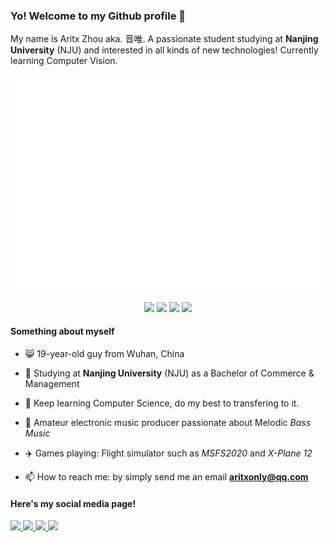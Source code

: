 ### Yo! Welcome to my Github profile 👋

My name is Aritx Zhou aka. 音唯. A passionate student studying at **Nanjing University** (NJU) and interested in all kinds of new technologies! Currently learning Computer Vision.

<!--<img width="800" src="https://github-readme-activity-graph.vercel.app/graph?username=AritxOnly&theme=github-compact&hide_border=true&area=true" />-->

<p align="center">
  <a href="https://github.com/AritxOnly">
    <img src="/github-metrics.svg">
  </a>
</p>

<!-- ![Metrics](/github-metrics.svg) -->

<!-- [![My Skills](https://skillicons.dev/icons?i=c,cpp,python,pytorch,rust,kotlin,html,js,qt)](https://skillicons.dev) -->
<p align="center">
  <img src="https://skillicons.dev/icons?i=c,cpp,python&theme=light" />
  <img src="https://skillicons.dev/icons?i=pytorch,rust,html,js,kotlin" />
  <img src="https://skillicons.dev/icons?i=qt&theme=light" />
  <img src="https://skillicons.dev/icons?i=ableton" />
</p>

#### Something about myself

- 😸 19-year-old guy from Wuhan, China

- 📖 Studying at **Nanjing University** (NJU) as a Bachelor of Commerce & Management

- 💪 Keep learning Computer Science, do my best to transfering to it.

- 🎹 Amateur electronic music producer passionate about Melodic *Bass Music*

- ✈️ Games playing: Flight simulator such as *MSFS2020* and *X-Plane 12*

- 📫 How to reach me: by simply send me an email **aritxonly@qq.com**

#### Here's my social media page!

<p>
  <a href="https://space.bilibili.com/283375530">
    <img src="https://img.shields.io/badge/-Bilibili-%2300A1D6?style=flat&logo=bilibili&logoColor=%23FFFFFF&label=%20&labelColor=%23000000&color=%2300A1D6&link=https%3A%2F%2Fspace.bilibili.com%2F283375530" />
  </a>
  <a href="https://music.163.com/#/artist?id=34279798">
    <img src="https://img.shields.io/badge/-Netease%20Cloudmusic-%23D43C33?style=flat&logo=neteasecloudmusic&logoColor=%23FFFFFF&label=%20&labelColor=%23000000&color=%23D43C33&link=https%3A%2F%2Fmusic.163.com%2F%23%2Fartist%3Fid%3D34279798" />
  </a>
  <a href="https://www.instagram.com/aritxonly_music">
    <img src="https://img.shields.io/badge/-Instagram-%23FF0069?style=flat&logo=instagram&logoColor=%23FFFFFF&label=%20&labelColor=%23000000&color=%23FF0069&link=https%3A%2F%2Fwww.instagram.com%2Faritxonly_music" />
  </a>
  <a href="https://soundcloud.com/aritx-zhou">
    <img src="https://img.shields.io/badge/-Soundcloud-%23FF5500?style=flat&logo=soundcloud&logoColor=%23FFFFFF&label=%20&labelColor=%23000000&color=%23FF5500&link=https%3A%2F%2Fsoundcloud.com%2Faritx-zhou" />
  </a>
</p>

<!--
![Bilibili](https://img.shields.io/badge/-Bilibili-%2300A1D6?style=flat&logo=bilibili&logoColor=%23FFFFFF&label=%20&labelColor=%23000000&color=%2300A1D6&link=https%3A%2F%2Fspace.bilibili.com%2F283375530)
![Netease Cloudmusic](https://img.shields.io/badge/-Netease%20Cloudmusic-%23D43C33?style=flat&logo=neteasecloudmusic&logoColor=%23FFFFFF&label=%20&labelColor=%23000000&color=%23D43C33&link=https%3A%2F%2Fmusic.163.com%2F%23%2Fartist%3Fid%3D34279798)
![Instagram](https://img.shields.io/badge/-Instagram-%23FF0069?style=flat&logo=instagram&logoColor=%23FFFFFF&label=%20&labelColor=%23000000&color=%23FF0069&link=https%3A%2F%2Fwww.instagram.com%2Faritxonly_music)
![Soundcloud](https://img.shields.io/badge/-Soundcloud-%23FF5500?style=flat&logo=soundcloud&logoColor=%23FFFFFF&label=%20&labelColor=%23000000&color=%23FF5500&link=https%3A%2F%2Fsoundcloud.com%2Faritx-zhou)
-->

<!--
**AritxOnly/AritxOnly** is a ✨ _special_ ✨ repository because its `README.md` (this file) appears on your GitHub profile.

Here are some ideas to get you started:

- 🔭 I’m currently working on ...
- 🌱 I’m currently learning ...
- 👯 I’m looking to collaborate on ...
- 🤔 I’m looking for help with ...
- 💬 Ask me about ...
- 📫 How to reach me: ...
- 😄 Pronouns: ...
- ⚡ Fun fact: ...
-->
